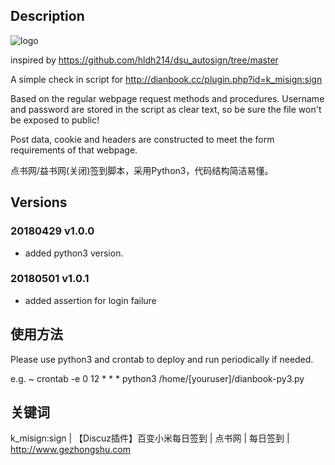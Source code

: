 ## Description

![logo](http://dianbook.cc/template/xc_lalala/src/images/logo.png)

inspired by https://github.com/hldh214/dsu_autosign/tree/master

A simple check in script for http://dianbook.cc/plugin.php?id=k_misign:sign

Based on the regular webpage request methods and procedures. Username and password are stored in the script as clear text, so be sure the file won't be exposed to public!

Post data, cookie and headers are constructed to meet the form requirements of that webpage.

点书网/益书网(关闭)签到脚本，采用Python3，代码结构简洁易懂。

## Versions

### 20180429 v1.0.0

- added python3 version.

### 20180501 v1.0.1

- added assertion for login failure

## 使用方法

Please use python3 and crontab to deploy and run periodically if needed.

e.g. ~ crontab -e
0 12 * * * python3 /home/[youruser]/dianbook-py3.py

## 关键词

k_misign:sign | 【Discuz插件】百变小米每日签到 | 点书网 | 每日签到 | http://www.gezhongshu.com
